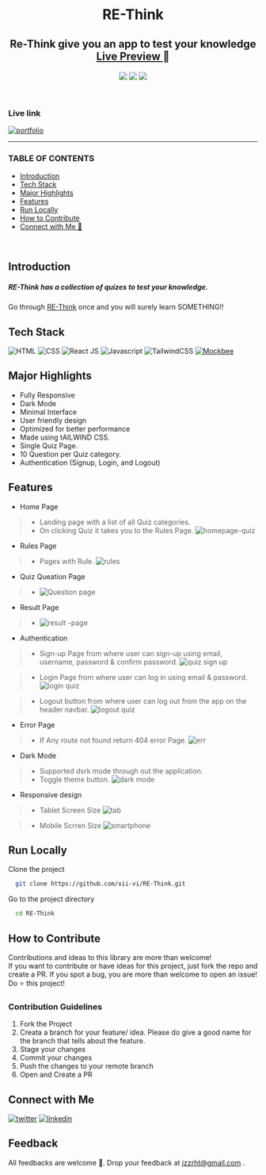 <h1 align="center" style="font-weight: bold"> RE-Think </h1>
<h2 align="center"> Re-Think give you an app to test your knowledge <a href="https://rethnk.netlify.app/"> Live Preview </a>  🚀 </h2>
<div align="center">
<img src="https://img.shields.io/badge/version-v1-green" align="center"/>
<img src="https://img.shields.io/badge/label-open--source-blue" align="center"/>
    <a href="https://app.netlify.com/sites/bookery/deploys" align="center">
        <img src="https://api.netlify.com/api/v1/badges/8b083945-912e-4f2d-90fd-9f8bcf06aeee/deploy-status" align="center"/>
    </a>
</div>
<br />
<br />

### Live link   
[![portfolio](https://img.shields.io/badge/RE_Think-000?style=for-the-badge&logo=ko-fi&logoColor=white)](https://rethnk.netlify.app/)
<hr />

### TABLE OF CONTENTS 
- [Introduction](#introduction)
- [Tech Stack](#tech-stack)
- [Major Highlights](#major-highlights)
- [Features](#features)
- [Run Locally](#run-locally)
- [How to Contribute](#how-to-contribute)
- [Connect with Me 🚀](#connect-with-me)
<br />

## Introduction
<h5>RE-Think has a collection of quizes to test your knowledge.</h5>
Go through <a href="https://rethnk.netlify.app/">RE-Think</a> once and you will surely learn SOMETHING!!

## Tech Stack

![HTML](https://img.shields.io/badge/-HTML-red)
![CSS](https://img.shields.io/badge/-CSS-orange)
![React JS](https://img.shields.io/badge/-ReactJS-darkgreen)
![Javascript](https://img.shields.io/badge/-Javascript-blueviolet)
![TailwindCSS](https://img.shields.io/badge/-TAILWIND_CSS-blue)
[![Mockbee](https://img.shields.io/badge/-Mockbee-brown)](https://mockbee.netlify.app/)


## Major Highlights

- Fully Responsive
- Dark Mode
- Minimal Interface
- User friendly design
- Optimized for better performance
- Made using tAILWIND CSS.
- Single Quiz Page.
- 10 Question per Quiz category.
- Authentication (Signup, Login, and Logout)

## Features

-  Home Page
> - Landing page with a list of all Quiz categories.
> - On clicking Quiz it takes you to the Rules Page.
> ![homepage-quiz](https://user-images.githubusercontent.com/86154835/169646631-d247e057-5612-40e5-bdce-945d348f7934.png)


- Rules Page
> - Pages with Rule.
> ![rules](https://user-images.githubusercontent.com/86154835/169646676-f4ba896e-eaa8-4bb3-a856-10f910ea1598.png)


- Quiz Queation Page
> - ![Question page](https://user-images.githubusercontent.com/86154835/169646790-1b253a99-c596-4b42-bdad-1a77924f0054.png)

- Result Page
> - ![result -page](https://user-images.githubusercontent.com/86154835/169646800-0e983118-4c40-4788-adcb-7a6286852711.png)



- Authentication
> - Sign-up Page from where user can sign-up using email, username, password & confirm password.
> ![quiz sign up](https://user-images.githubusercontent.com/86154835/169646894-84d5959d-e087-47ec-a7a2-2ca1b49c9c4c.png)


> - Login Page from where user can log in using email & password.
> ![login quiz](https://user-images.githubusercontent.com/86154835/169646899-535bdba5-dc71-4074-8325-4d83aaf6c613.png)


> - Logout button from where user can log out from the app on the header navbar.
> ![logout quiz](https://user-images.githubusercontent.com/86154835/169646903-e4385160-bb54-4079-a83e-a689020d1e53.png)

- Error Page
> - If Any route not found return 404 error Page.
> ![err](https://user-images.githubusercontent.com/86154835/169647292-f608b94d-a11f-4fc2-b5a2-b6bfa0e9212a.png)


- Dark Mode
> - Supported dsrk mode through out the application.
> - Toggle theme button.
> ![dark mode](https://user-images.githubusercontent.com/86154835/169647152-9cc24c63-f0fb-42d4-b9da-f1aa8c22715d.png)


- Responsive design
> - Tablet Screen Size   ![tab](https://user-images.githubusercontent.com/86154835/169647168-9d21a05f-7409-4a9e-bf8b-ed3c4fa73f6b.png)

> - Mobile Scrren Size   ![smartphone](https://user-images.githubusercontent.com/86154835/169647175-ab39e998-699e-4e93-9b3a-f1249036207d.png)



## Run Locally

Clone the project

```bash
  git clone https://github.com/xii-vi/RE-Think.git
```

Go to the project directory

```bash
  cd RE-Think
```
## How to Contribute

Contributions and ideas to this library are more than welcome! <br />
If you want to contribute or have ideas for this project, just fork the repo and create a PR. If you spot a bug, you are more than welcome to open an issue! Do ⭐ this project! 

### Contribution Guidelines
1. Fork the Project
2. Creata a branch for your feature/ idea. Please do give a good name for the branch that tells about the feature.
3. Stage your changes
4. Commit your changes
5. Push the changes to your remote branch
6. Open and Create a PR


## Connect with Me
[![twitter](https://img.shields.io/badge/twitter-1DA1F2?style=for-the-badge&logo=twitter&logoColor=white)](https://twitter.com/jzzrht)
[![linkedin](https://img.shields.io/badge/linkedin-0A66C2?style=for-the-badge&logo=linkedin&logoColor=white)](https://www.linkedin.com/in/rohit-abhishek/)

## Feedback

All feedbacks are welcome 💖. Drop your feedback at jzzrht@gmail.com .
